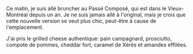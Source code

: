 Ce matin, je suis allé bruncher au Passé Composé, qui est dans le Vieux-Montréal depuis un an. Je ne suis jamais allé à l'original, mais je crois que cette nouvelle version se veut plus chic, peut-être à cause de l'emplacement.

J'ai pris le grilled cheese authentique: pain campagnard, prosciutto, compote de pommes, cheddar fort, caramel de Xérès et amandes effilées.

